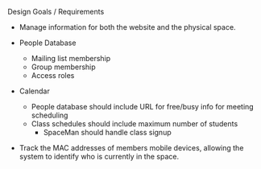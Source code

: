 Design Goals / Requirements

* Manage information for both the website and the physical space.

* People Database
  * Mailing list membership
  * Group membership
  * Access roles

* Calendar
  * People database should include URL for free/busy info for meeting scheduling
  * Class schedules should include maximum number of students
    * SpaceMan should handle class signup

* Track the MAC addresses of members mobile devices, allowing the system to
  identify who is currently in the space.
